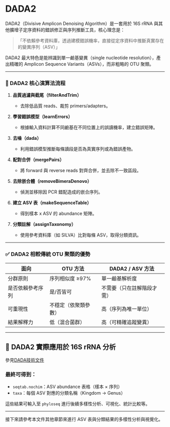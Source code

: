 # DADA2

DADA2（Divisive Amplicon Denoising Algorithm）是一套用於 16S rRNA 與其他擴增子定序資料的錯誤修正與序列推斷工具，核心理念是：

> 「不依賴參考資料庫，透過建模錯誤機率，直接從定序資料中推斷真實存在的變異序列（ASV）」

DADA2 最大特色是能辨識到單一鹼基變異（single nucleotide resolution），產出精確的 Amplicon Sequence Variants（ASVs），而非粗略的 OTU 聚類。

---

### 🔬 DADA2 核心演算法流程

1. **品質過濾與截尾（filterAndTrim）**

   * 去除低品質 reads、裁剪 primers/adapters。

2. **學習錯誤模型（learnErrors）**

   * 根據輸入資料計算不同鹼基在不同位置上的誤讀機率，建立錯誤矩陣。

3. **去噪（dada）**

   * 利用錯誤模型推斷每條讀段是否為真實序列或為錯誤產物。

4. **配對合併（mergePairs）**

   * 將 forward 與 reverse reads 對齊合併，並去除不一致區段。

5. **去除嵌合體（removeBimeraDenovo）**

   * 偵測並移除因 PCR 錯配造成的嵌合序列。

6. **建立 ASV 表（makeSequenceTable）**

   * 得到樣本 x ASV 的 abundance 矩陣。

7. **分類註解（assignTaxonomy）**

   * 使用參考資料庫（如 SILVA）比對每條 ASV，取得分類資訊。

---

### ✅ DADA2 相較傳統 OTU 聚類的優勢

| 面向       | OTU 方法     | DADA2 / ASV 方法 |
| -------- | ---------- | -------------- |
| 分群原則     | 序列相似度 ≥97% | 單一鹼基解析度        |
| 是否依賴參考序列 | 是/否皆可      | 不需要（只在註解階段才需）  |
| 可重現性     | 不穩定（依聚類參數） | 高（序列為唯一單位）     |
| 結果解釋力    | 低（混合菌群）    | 高（可精確追蹤變異）     |

---

## 🧬 DADA2 實際應用於 16S rRNA 分析

參見[DADA技術文件](https://benjjneb.github.io/dada2/index.html)

### 最終可得到：

* `seqtab.nochim`：ASV abundance 表格（樣本 × 序列）
* `taxa`：每個 ASV 對應的分類名稱（Kingdom → Genus）

這些結果可輸入至 `phyloseq` 進行後續多樣性分析、可視化、統計比較等。

---

接下來請參考本文件其他章節來進行 ASV 表與分類結果的多樣性分析與視覺化。
